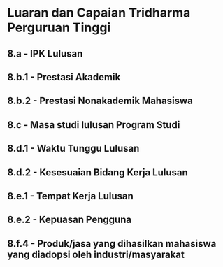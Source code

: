 # Luaran dan Capaian Tridharma Perguruan Tinggi

## 8.a - IPK Lulusan

<!--@include: ./tabel-8a.md-->

## 8.b.1 - Prestasi Akademik

<!--@include: ./tabel-8b1.md-->

## 8.b.2 - Prestasi Nonakademik Mahasiswa

<!--@include: ./tabel-8b2.md-->

## 8.c - Masa studi lulusan Program Studi

<!--@include: ./tabel-8c.md-->

## 8.d.1 - Waktu Tunggu Lulusan

<!--@include: ./tabel-8d1.md-->

## 8.d.2 - Kesesuaian Bidang Kerja Lulusan

<!--@include: ./tabel-8d2.md-->

## 8.e.1 - Tempat Kerja Lulusan

<!--@include: ./tabel-8e1.md-->

## 8.e.2 - Kepuasan Pengguna

<!--@include: ./tabel-8e2.md-->

## 8.f.4 - Produk/jasa yang dihasilkan mahasiswa yang diadopsi oleh industri/masyarakat

<!--@include: ./tabel-8f4.md-->
